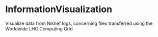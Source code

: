 # InformationVisualization
Visualize data from Nikhef logs, concerning files transferred using the Worldwide LHC Computing Grid
